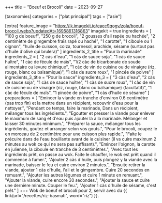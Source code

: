 +++
title = "Boeuf et Brocoli"
date = 2023-09-27

[taxonomies]
categories = ["plat principal"]
tags = ["asie"]

[extra]
feature_image = "https://ik.imagekit.io/eaec9qogv/zola/boeuf-brocoli.webp?updatedAt=1695891316863"
imagekit = true
ingredients = [
  "100 g de boeuf",
  "250 g de brocoli",
  "2 gousses d'ail rapée ou hachée",
  "2 centimètre de gimgembre fraîs rapé ou haché",
  "1 carotte",
  "1 ciboule ou 1 oignon",
  "huile de cuisson, colza, tournesol, arachide, sésame (surtout pas d'huile d'olive qui brulera)"
]
ingredients_2_title = "Pour la marinade"
ingredients_2 = [
  "2 càs d'eau",
  "1 càs de sauce soja",
  "1 càs de sauce huître",
  "1 càc de fécule de maïs",
  "1/2 càc de bicarbonate de soude alimentaire ou levure chimique",
  "1 càc de vin de cuisine ou de vinaigre (riz, rouge, blanc ou balsamique)",
  "1 càs de sucre roux",
  "1 pincée de poivre"
]
ingredients_3_title = "Pour la sauce"
ingredients_3 = [
  "3 càs d'eau",
  "2 càs de sauce soja",
  "1 càs de sauce huître",
  "1 càs de sucre roux",
  "1 càc de vin de cuisine ou de vinaigre (riz, rouge, blanc ou balsamique) (facultatif)",
  "1 càc de fécule de maïs",
  "1 pincée de poivre",
  "1 càs d'huile de sésame"
]
preparations = [
  "Emincer la viande en tranche d'environ 0.6 centimètre (pas trop fin) et la mettre dans un récipient, recouvrir d'eau pour la nettoyer.",
  "Pendant ce temps, faire la marinade, Dans un récipient, mélanger tous les ingrédients.",
  "Egoutter et presser la viande pour enlever le maximum de sang et d'eau puis ajouter la à la marinade. Mélanger et laisser 30 minutes minimum.",
  "Préparer la sauce, mélanger tous les ingrédients, goutez et arranger selon vos gouts.",
  "Pour le brocoli, coupez le en morceau de 2 centimètre pour une cuisson plus rapide.",
  "Faite le précuire dans de l'eau bouillante avant de le cuisiner (il va cuire maximum 2 minutes au wok ce qui ne sera pas suffisant).",
  "Emincer l'oignon, la carotte en julienne, la ciboule en tranche de 3 centimètres.",
  "Avec tout les ingrédients prêt, on passe au wok. Faite le chauffer, le wok est prêt quand il commence à fumer.",
  "Ajouter 2 càs d'huile, puis plongez y la viande avec la marinade, baisser le feu et cuire environ 2 minutes.",
  "Ensuite retirer la viande, ajouter 1 càs d'huile, l'ail et le gimgembre. Cuire 20 secondes en remuant.",
  "Ajouter les autres légumes et cuire 1 minute en remuant.",
  "Ajouter la viande, cuire encore 30 secondes.",
  "Ajouter la sauce et cuire une dernière minute. Couper le feu.",
  "Ajouter 1 càs d'huile de sésame, c'est prêt."
]
+++
Wok de boeuf et brocoli pour 2, servir avec du {{ link(url="/recettes/riz-basmati", word="riz") }}.
